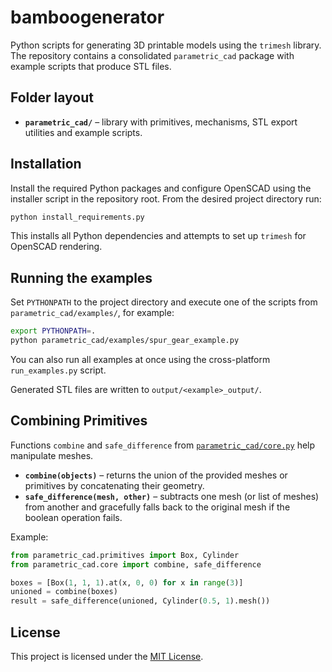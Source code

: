 # bamboogenerator

Python scripts for generating 3D printable models using the
`trimesh` library.  The repository contains a consolidated
`parametric_cad` package with example scripts that produce STL files.

## Folder layout

- **`parametric_cad/`** – library with primitives, mechanisms,
  STL export utilities and example scripts.

## Installation

Install the required Python packages and configure OpenSCAD using the
installer script in the repository root.  From the desired project directory run:

```bash
python install_requirements.py
```

This installs all Python dependencies and attempts to set up `trimesh` for OpenSCAD rendering.

## Running the examples

Set `PYTHONPATH` to the project directory and execute one of the scripts
from `parametric_cad/examples/`, for example:

```bash
export PYTHONPATH=.
python parametric_cad/examples/spur_gear_example.py
```
You can also run all examples at once using the cross-platform `run_examples.py` script.

Generated STL files are written to `output/<example>_output/`.

## Combining Primitives

Functions `combine` and `safe_difference` from
[`parametric_cad/core.py`](parametric_cad/core.py) help manipulate meshes.

- **`combine(objects)`** – returns the union of the provided meshes or
  primitives by concatenating their geometry.
- **`safe_difference(mesh, other)`** – subtracts one mesh (or list of meshes)
  from another and gracefully falls back to the original mesh if the boolean
  operation fails.

Example:

```python
from parametric_cad.primitives import Box, Cylinder
from parametric_cad.core import combine, safe_difference

boxes = [Box(1, 1, 1).at(x, 0, 0) for x in range(3)]
unioned = combine(boxes)
result = safe_difference(unioned, Cylinder(0.5, 1).mesh())
```

## License

This project is licensed under the [MIT License](LICENSE).
